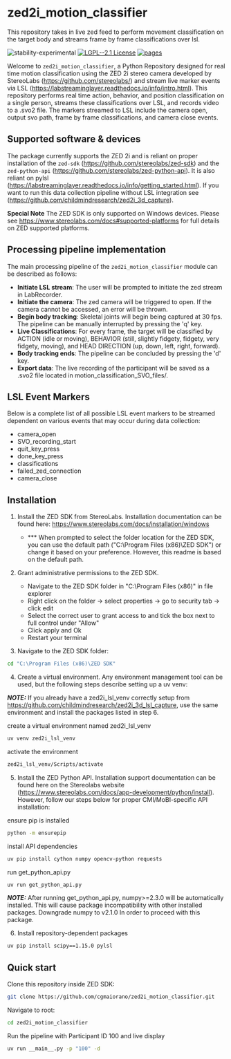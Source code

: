 # zed2i_motion_classifier
This repository takes in live zed feed to perform movement classification on the target body and streams frame by frame classifications over lsl.

![stability-experimental](https://img.shields.io/badge/stability-experimental-orange.svg)
[![LGPL--2.1 License](https://img.shields.io/badge/license-LGPL--2.1-blue.svg)](https://github.com/childmindresearch/mobi-motion-tracking/blob/main/LICENSE)
[![pages](https://img.shields.io/badge/api-docs-blue)](https://github.com/childmindresearch/zed2i_3d_lsl_capture)

Welcome to `zed2i_motion_classifier`, a Python Repository designed for real time motion classification using the ZED 2i stereo camera developed by StereoLabs (https://github.com/stereolabs/) and stream live marker events via LSL (https://labstreaminglayer.readthedocs.io/info/intro.html). This repository performs real time action, behavior, and position classification on a single person, streams these classifications over LSL, and records video to a .svo2 file. The markers streamed to LSL include the camera open, output svo path, frame by frame classifications, and camera close events.

## Supported software & devices

The package currently supports the ZED 2i and is reliant on proper installation of the `zed-sdk` (https://github.com/stereolabs/zed-sdk) and the `zed-python-api` (https://github.com/stereolabs/zed-python-api). It is also reliant on pylsl (https://labstreaminglayer.readthedocs.io/info/getting_started.html). If you want to run this data collection pipeline without LSL integration see (https://github.com/childmindresearch/zed2i_3d_capture).

**Special Note**
    The ZED SDK is only supported on Windows devices. Please see https://www.stereolabs.com/docs#supported-platforms for full details on ZED supported platforms.
    

## Processing pipeline implementation

The main processing pipeline of the `zed2i_motion_classifier` module can be described as follows:

- **Initiate LSL stream**: The user will be prompted to initiate the zed stream in LabRecorder.
- **Initiate the camera**: The zed camera will be triggered to open. If the camera cannot be accessed, an error will be thrown. 
- **Begin body tracking**: Skeletal joints will begin being captured at 30 fps. The pipeline can be manually interrupted by pressing the 'q' key.
- **Live Classifications**: For every frame, the target will be classified by ACTION (idle or moving), BEHAVIOR (still, slightly fidgety, fidgety, very fidgety, moving), and HEAD DIRECTION (up, down, left, right, forward).
- **Body tracking ends**: The pipeline can be concluded by pressing the 'd' key.
- **Export data**: The live recording of the participant will be saved as a .svo2 file located in motion_classification_SVO_files/.


## LSL Event Markers

Below is a complete list of all possible LSL event markers to be streamed dependent on various events that may occur during data collection:

- camera_open
- SVO_recording_start
- quit_key_press
- done_key_press
- classifications
- failed_zed_connection
- camera_close


## Installation

1. Install the ZED SDK from StereoLabs. Installation documentation can be found here: https://www.stereolabs.com/docs/installation/windows 
    - *** When prompted to select the folder location for the ZED SDK, you can use the default path ("C:\Program Files (x86)\ZED SDK") or change it based on your preference. However, this readme is based on the default path.

2. Grant administrative permissions to the ZED SDK. 
    - Navigate to the ZED SDK folder in "C:\Program Files (x86)" in file explorer
    - Right click on the folder -> select properties -> go to security tab -> click edit
    - Select the correct user to grant access to and tick the box next to full control under "Allow" 
    - Click apply and Ok
    - Restart your terminal

3. Navigate to the ZED SDK folder:
```sh
cd "C:\Program Files (x86)\ZED SDK"
```

4. Create a virtual environment. Any environment management tool can be used, but the following steps describe setting up a uv venv:

***NOTE:*** If you already have a zed2i_lsl_venv correctly setup from https://github.com/childmindresearch/zed2i_3d_lsl_capture, use the same environment and install the packages listed in step 6.

create a virtual environment named zed2i_lsl_venv
```sh
uv venv zed2i_lsl_venv
```
 activate the environment
```sh
zed2i_lsl_venv/Scripts/activate
```

5. Install the ZED Python API. Installation support documentation can be found here on the Stereolabs website (https://www.stereolabs.com/docs/app-development/python/install). However, follow our steps below for proper CMI/MoBI-specific API installation:

ensure pip is installed 
```sh
python -m ensurepip
```
install API dependencies
```sh
uv pip install cython numpy opencv-python requests
```
run get_python_api.py
```sh
uv run get_python_api.py
```

***NOTE:*** After running get_python_api.py, numpy>=2.3.0 will be automatically installed. This will cause package incompatibility with other installed packages. Downgrade numpy to v2.1.0 In order to proceed with this package.

6. Install repository-dependent packages

```sh
uv pip install scipy==1.15.0 pylsl
```


## Quick start
Clone this repository inside ZED SDK:

```sh
git clone https://github.com/cgmaiorano/zed2i_motion_classifier.git
```

Navigate to root:

```sh
cd zed2i_motion_classifier
```

Run the pipeline with Participant ID 100 and live display

```sh
uv run __main__.py -p "100" -d
```
